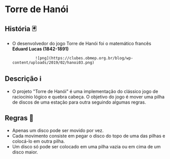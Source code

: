 # Torre de Hanói

## História 🃏

* O desenvolvedor do jogo Torre de Hanói foi o matemático francês **Eduard Lucas (1842-1891)**

                ![png](https://clubes.obmep.org.br/blog/wp-content/uploads/2019/02/hanoi03.png)

## Descrição ℹ

* O projeto "Torre de Hanói" é uma implementação do clássico jogo de raciocínio lógico e quebra cabeça. O objetivo do jogo é mover uma pilha de discos de uma estação para outra seguindo algumas regras.

## Regras 📖

- Apenas um disco pode ser movido por vez.
- Cada movimento consiste em pegar o disco do topo de uma das pilhas e colocá-lo em outra pilha.
- Um disco só pode ser colocado em uma pilha vazia ou em cima de um disco maior.

